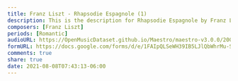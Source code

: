 ```yaml
---
title: Franz Liszt - Rhapsodie Espagnole (1)
description: This is the description for Rhapsodie Espagnole by Franz Liszt
composers: [Franz Liszt]
periods: [Romantic]
audioURL: https://OpenMusicDataset.github.io/Maestro/maestro-v3.0.0/2008/MIDI-Unprocessed_04_R2_2008_01-04_ORIG_MID--AUDIO_04_R2_2008_wav--4.midi
formURL: https://docs.google.com/forms/d/e/1FAIpQLSeWH39IB5LJlQbWhrMu-SGMzzmLNtsEUmRZuqFaGhwzgNXpaQ/viewform
comments: true
share: true
date: 2021-08-08T07:43:13-06:00
---
```

